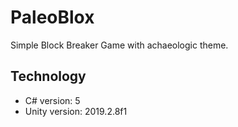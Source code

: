 # PaleoBlox
Simple Block Breaker Game with achaeologic theme.

## Technology
* C# version: 5
* Unity version: 2019.2.8f1


